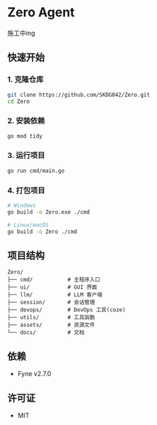 # Zero Agent

施工中ing

## 快速开始

### 1. 克隆仓库

```bash
git clone https://github.com/SKDG042/Zero.git
cd Zero
```

### 2. 安装依赖

```bash
go mod tidy
```

### 3. 运行项目

```bash
go run cmd/main.go
```

### 4. 打包项目

```bash
# Windows
go build -o Zero.exe ./cmd

# Linux/macOS
go build -o Zero ./cmd
```

## 项目结构

```
Zero/
├── cmd/           # 主程序入口
├── ui/            # GUI 界面
├── llm/           # LLM 客户端
├── session/       # 会话管理
├── devops/        # DevOps 工具(coze)
├── utils/         # 工具函数
├── assets/        # 资源文件
└── docs/          # 文档
```

## 依赖

- Fyne v2.7.0

## 许可证

- MIT

